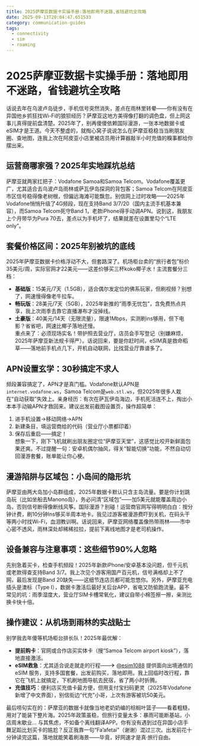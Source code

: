 ```yaml
---
title: 2025萨摩亚数据卡实操手册:落地即用不迷路,省钱避坑全攻略
date: 2025-09-13T20:04:47.651533
category: communication-guides
tags:
  - connectivity
  - sim
  - roaming
---
```


# 2025萨摩亚数据卡实操手册：落地即用不迷路，省钱避坑全攻略

话说去年在乌波卢岛徒步，手机信号突然消失，差点在雨林里转晕——你有没有在异国他乡抓狂找Wi-Fi的狼狈经历？萨摩亚这地方美得像打翻的调色盘，但上网这事儿真得提前盘清楚。2025年了，别再傻傻依赖国际漫游，一张本地数据卡或eSIM才是王道。今天不整虚的，就掏心窝子说说怎么在萨摩亚稳稳当当刷朋友圈、查地图，连我上次在阿皮亚小店里被店员用计算器敲半小时充值的糗事都给你摆出来。

## 运营商哪家强？2025年实地踩坑总结  
萨摩亚就两家扛把子：Vodafone Samoa和Samoa Telcom。Vodafone覆盖更广，尤其适合去乌波卢岛雨林或萨瓦伊岛探洞的背包客；Samoa Telcom在阿皮亚市区信号稳得像老树根，但偏远海滩可能飘忽。别信网上过时攻略——2025年Vodafone悄悄升级了4G频段，现在支持Band 3/7/20（国内主流手机基本兼容），而Samoa Telcom死守Band 1，老款iPhone得手动调APN。说到这，我朋友上个月带华为Pura 70去，差点以为手机坏了，结果就差在设置里勾个“LTE only”。  

## 套餐价格区间：2025年别被坑的底线  
2025年萨摩亚数据卡价格浮动不大，但套路深了。机场柜台卖的“旅行者包”标价35美元/周，实际官网才22美元——这差价够买三杯koko椰子水！主流套餐分三档：  
- **基础版**：15美元/7天（1.5GB），适合偶尔发定位的佛系玩家，但刷视频？别想了，网速慢得像老牛拉车。  
- **畅玩版**：28美元/7天（5GB），2025年新推的“雨季无忧包”，含免费热点共享，我上次雨季去靠它直播瀑布才没掉线。  
- **土豪版**：40美元/14天（无限流量），限速1Mbps，实测刷ins够用，但下电影？省省吧，网速比椰子落地还慢。  
重点来了：必须现场实名！带护照去营业厅，店员会手写登记（别嫌麻烦，2025年萨摩亚新法规卡得严）。话说回来，要是你赶时间，eSIM真是救命稻草——落地前手机点几下，开机自动联网，比找营业厅靠谱多了。

## APN设置玄学：30秒搞定不求人  
频段兼容搞定了，APN才是真门槛。Vodafone默认APN是`internet.vodafone.ws`，Samoa Telcom是`web.stl.ws`，但2025年很多人栽在“自动获取”失效上。亲身经历：有次在萨瓦伊岛海边，手机死活连不上，掏出小本本手动输APN才救回来。建议出发前截图设置页，操作超简单：  
1. 进手机设置→移动网络→APN  
2. 新建条目，填运营商给的代码（营业厅小票都印着）  
3. 保存后重启——搞定！  
想象一下，刚下飞机就刷出朋友圈定位“萨摩亚天堂”，这感觉比咬开新鲜面包果还爽。不过提醒一句：安卓机偶尔抽风，得关“智能切换”功能，不然自动切回漫游套餐，账单能让你心梗。

## 漫游陷阱与区域包：小岛间的隐形坑  
萨摩亚由两大岛加小岛群组成，2025年数据卡默认只含主岛流量。要是你计划跳岛玩（比如坐船去Manono岛），务必问清“区域包”——加5美元就能覆盖周边小岛，否则信号断得像断线风筝。国际漫游？别碰！运营商官网写得明明白白：按分钟计费，刷10分钟Ins够买半周本地卡。我见过游客被漫游费吓到关机，在码头干等两小时找Wi-Fi，血泪教训啊。话说回来，萨摩亚网络覆盖像热带雨林——市中心密不透风，雨林深处却稀稀拉拉，提前下离线地图才是老司机操作。

## 设备兼容与注意事项：这些细节90%人忽略  
先别急着买卡，检查手机频段！2025年新款iPhone/安卓基本没问题，但千元机或老款得查支持Band 3/7。我上次见个游客用国产百元机，信号满格却上不了网，最后发现是Band 20缺失——这细节连店员都可能忽悠你。另外，萨摩亚充电插头是澳标（Type I），数据卡激活后最好关后台APP，省电又防偷跑流量。最不常见的坑：雨季湿度大，营业厅SIM卡槽常氧化，建议自带小棉签擦一擦，亲测比换卡快十倍。  

## 操作建议：从机场到雨林的实战贴士  
别学我去年傻等机场柜台排长队！2025年最优解：  
- **提前购卡**：官网或合作店买实体卡（搜“Samoa Telcom airport kiosk”），落地直接激活。  
- **eSIM救急**：尤其适合说走就走的行程——✈ [@esim1088](https://t.me/s/esim1088) 提供面向出境通信的 eSIM 服务，支持多国套餐，出发前购买，落地即用。我上回临时改行程，靠它在飞机上就搞定，下机刷地图导航去民宿，省了两小时折腾。  
- **充值技巧**：便利店买充值卡最方便，但用支付宝扫码更灵（2025年Vodafone新增了中文界面），别信街边“代充”小哥，上次有游客被坑50美元。  

最后唠句实在的：萨摩亚的数据卡就像当地老奶奶编的棕榈叶篮子——看着粗糙，用对了能装下整片海。2025年政策虽稳，但旅行变量太多：暴雨可能断基站，小店周末歇业... 与其焦虑，不如备个离线翻译APP。你有没有遇到过在异国小店手舞足蹈比划买卡的尴尬？反正我靠一句“Fa’afetai”（谢谢）混过三次。出发前花十分钟读完这篇，落地就能笑着刷海景——毕竟，好网速才是真·旅行自由。